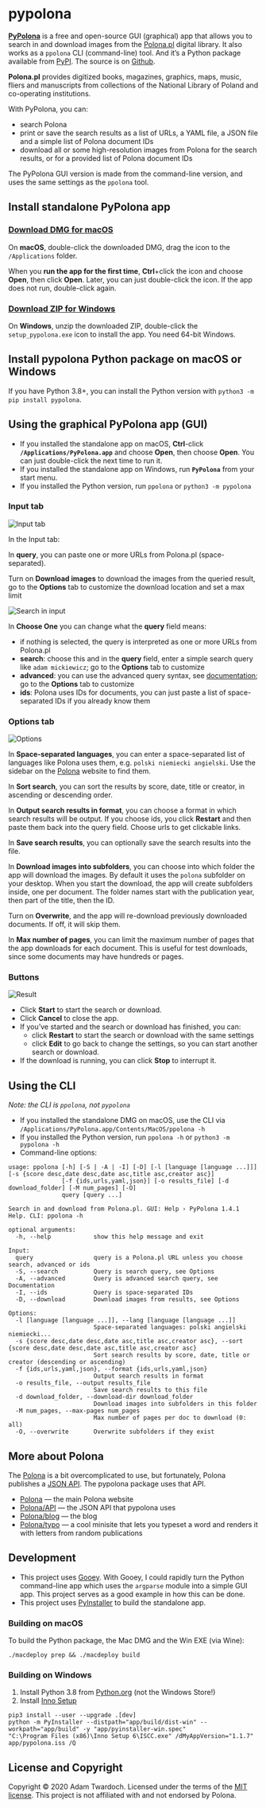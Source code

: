 # pypolona

**[PyPolona](https://twardoch.github.io/pypolona/)** is a free and open-source GUI (graphical) app that allows you to search in and download images from the [Polona.pl](https://polona.pl/) digital library. It also works as a `ppolona` CLI (command-line) tool. And it’s a Python package available from [PyPI](https://pypi.org/project/pypolona/). The source is on [Github](https://github.com/twardoch/pypolona).

**Polona.pl** provides digitized books, magazines, graphics, maps, music, fliers and manuscripts from collections of the National Library of Poland and co-operating institutions.

With PyPolona, you can:

- search Polona
- print or save the search results as a list of URLs, a YAML file, a JSON file and a simple list of Polona document IDs
- download all or some high-resolution images from Polona for the search results, or for a provided list of Polona document IDs

The PyPolona GUI version is made from the command-line version, and uses the same settings as the `ppolona` tool.

## Install standalone PyPolona app

### <a class="github-button btn btn-primary" href="https://github.com/twardoch/pypolona/raw/master/download/pypolona-mac.dmg" data-color-scheme="no-preference: dark; light: dark; dark: dark;" data-icon="octicon-download" data-size="large" aria-label="Download DMG for macOS">Download DMG for macOS</a>

On **macOS**, double-click the downloaded DMG, drag the icon to the `/Applications` folder.

When you **run the app for the first time**, **Ctrl**+click the icon and choose **Open**, then click **Open**. Later, you can just double-click the icon. If the app does not run, double-click again.

### <a class="github-button btn btn-primary" href="https://github.com/twardoch/pypolona/raw/master/download/pypolona-win.zip" data-color-scheme="no-preference: dark; light: dark; dark: dark;" data-icon="octicon-download" data-size="large" aria-label="Download ZIP for Windows">Download ZIP for Windows</a>

On **Windows**, unzip the downloaded ZIP, double-click the `setup_pypolona.exe` icon to install the app. You need 64-bit Windows.

## Install pypolona Python package on macOS or Windows

If you have Python 3.8+, you can install the Python version with `python3 -m pip install pypolona`.

## Using the graphical PyPolona app (GUI)

- If you installed the standalone app on macOS, **Ctrl**-click **`/Applications/PyPolona.app`** and choose **Open**, then choose **Open**. You can just double-click the next time to run it.
- If you installed the standalone app on Windows, run **`PyPolona`** from your start menu.
- If you installed the Python version, run `ppolona` or `python3 -m pypolona`

### Input tab

![Input tab](https://raw.githubusercontent.com/twardoch/pypolona/master/docs/img/pypolona_url.png)

In the Input tab:

In **query**, you can paste one or more URLs from Polona.pl (space-separated).

Turn on **Download images** to download the images from the queried result, go to the **Options** tab to customize the download location and set a max limit

![Search in input](https://raw.githubusercontent.com/twardoch/pypolona/master/docs/img/pypolona_search.png)

In **Choose One** you can change what the **query** field means:

- if nothing is selected, the query is interpreted as one or more URLs from Polona.pl
- **search**: choose this and in the **query** field, enter a simple search query like `adam mickiewicz`; go to the **Options** tab to customize
- **advanced**: you can use the advanced query syntax, see [documentation](https://polona.pl/api/entities/); go to the **Options** tab to customize
- **ids**: Polona uses IDs for documents, you can just paste a list of space-separated IDs if you already know them

### Options tab

![Options](https://raw.githubusercontent.com/twardoch/pypolona/master/docs/img/pypolona_options.png)

In **Space-separated languages**, you can enter a space-separated list of languages like Polona uses them, e.g. `polski niemiecki angielski`. Use the sidebar on the [Polona](https://polona.pl) website to find them.

In **Sort search**, you can sort the results by score, date, title or creator, in ascending or descending order.

In **Output search results in format**, you can choose a format in which search results will be output. If you choose ids, you click **Restart** and then paste them back into the query field. Choose urls to get clickable links.

In **Save search results**, you can optionally save the search results into the file.

In **Download images into subfolders**, you can choose into which folder the app will download the images. By default it uses the `polona` subfolder on your desktop. When you start the download, the app will create subfolders inside, one per document. The folder names start with the publication year, then part of the title, then the ID.

Turn on **Overwrite**, and the app will re-download previously downloaded documents. If off, it will skip them.

In **Max number of pages**, you can limit the maximum number of pages that the app downloads for each document. This is useful for test downloads, since some documents may have hundreds or pages.

### Buttons

![Result](https://raw.githubusercontent.com/twardoch/pypolona/master/docs/img/pypolona_result_urls.png)

- Click **Start** to start the search or download.
- Click **Cancel** to close the app.
- If you’ve started and the search or download has finished, you can:
  - click **Restart** to start the search or download with the same settings
  - click **Edit** to go back to change the settings, so you can start another search or download.
- If the download is running, you can click **Stop** to interrupt it.

## Using the CLI

_Note: the CLI is `ppolona`, not `pypolona`_

- If you installed the standalone DMG on macOS, use the CLI via `/Applications/PyPolona.app/Contents/MacOS/ppolona -h`
- If you installed the Python version, run `ppolona -h` or `python3 -m pypolona -h`
- Command-line options:

```
usage: ppolona [-h] [-S | -A | -I] [-D] [-l [language [language ...]]] [-s {score desc,date desc,date asc,title asc,creator asc}]
               [-f {ids,urls,yaml,json}] [-o results_file] [-d download_folder] [-M num_pages] [-O]
               query [query ...]

Search in and download from Polona.pl. GUI: Help › PyPolona 1.4.1 Help. CLI: ppolona -h

optional arguments:
  -h, --help            show this help message and exit

Input:
  query                 query is a Polona.pl URL unless you choose search, advanced or ids
  -S, --search          Query is search query, see Options
  -A, --advanced        Query is advanced search query, see Documentation
  -I, --ids             Query is space-separated IDs
  -D, --download        Download images from results, see Options

Options:
  -l [language [language ...]], --lang [language [language ...]]
                        Space-separated languages: polski angielski niemiecki...
  -s {score desc,date desc,date asc,title asc,creator asc}, --sort {score desc,date desc,date asc,title asc,creator asc}
                        Sort search results by score, date, title or creator (descending or ascending)
  -f {ids,urls,yaml,json}, --format {ids,urls,yaml,json}
                        Output search results in format
  -o results_file, --output results_file
                        Save search results to this file
  -d download_folder, --download-dir download_folder
                        Download images into subfolders in this folder
  -M num_pages, --max-pages num_pages
                        Max number of pages per doc to download (0: all)
  -O, --overwrite       Overwrite subfolders if they exist
```

## More about Polona

The [Polona](https://polona.pl/) is a bit overcomplicated to use, but fortunately, Polona publishes a [JSON API](https://polona.pl/api/entities/). The pypolona package uses that API.

- [Polona](https://polona.pl/) — the main Polona website
- [Polona/API](https://polona.pl/api/entities/) — the JSON API that pypolona uses
- [Polona/blog](http://www.blog.polona.pl/) — the blog
- [Polona/typo](http://typo.polona.pl/en/) — a cool minisite that lets you typeset a word and renders it with letters from random publications

## Development

- This project uses [Gooey](https://github.com/chriskiehl/Gooey). With Gooey, I could rapidly turn the Python command-line app which uses the `argparse` module into a simple GUI app. This project serves as a good example in how this can be done.
- This project uses [PyInstaller](https://www.pyinstaller.org/) to build the standalone app.

### Building on macOS

To build the Python package, the Mac DMG and the Win EXE (via Wine):

```
./macdeploy prep && ./macdeploy build
```

### Building on Windows

1. Install Python 3.8 from [Python.org](https://www.python.org/) (not the Windows Store!)
2. Install [Inno Setup](https://jrsoftware.org/isinfo.php)

```
pip3 install --user --upgrade .[dev]
python -m PyInstaller --distpath="app/build/dist-win" --workpath="app/build" -y "app/pyinstaller-win.spec"
"C:\Program Files (x86)\Inno Setup 6\ISCC.exe" /dMyAppVersion="1.1.7" app/pypolona.iss /Q
```

## License and Copyright

Copyright © 2020 Adam Twardoch. Licensed under the terms of the [MIT license](./LICENSE). This project is not affiliated with and not endorsed by Polona.

<!-- Place this tag in your head or just before your close body tag. -->
<script async defer src="https://buttons.github.io/buttons.js"></script>


